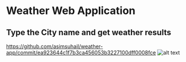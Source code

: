 # Weather Web Application #
## Type the City name and get weather results ##
https://github.com/asimsuhail/weather-app/commit/ea923644c1f7b3ca456053b3227100dff0008fce
![alt text](https://github.com/asimsuhail/weather-app/commit/ea923644c1f7b3ca456053b3227100dff0008fce.png?raw=true)
